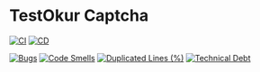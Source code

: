 # TestOkur Captcha

[![CI](https://github.com/testokur/testokur-captcha/actions/workflows/ci.yml/badge.svg)](https://github.com/testokur/testokur-captcha/actions/workflows/ci.yml)
[![CD](https://github.com/testokur/testokur-captcha/actions/workflows/cd.yml/badge.svg)](https://github.com/testokur/testokur-captcha/actions/workflows/cd.yml)

[![Bugs](https://sonarcloud.io/api/project_badges/measure?project=testokur_testokur-captcha&metric=bugs)](https://sonarcloud.io/dashboard?id=testokur_testokur-captcha)
[![Code Smells](https://sonarcloud.io/api/project_badges/measure?project=testokur_testokur-captcha&metric=code_smells)](https://sonarcloud.io/dashboard?id=testokur_testokur-captcha)
[![Duplicated Lines (%)](https://sonarcloud.io/api/project_badges/measure?project=testokur_testokur-captcha&metric=duplicated_lines_density)](https://sonarcloud.io/dashboard?id=testokur_testokur-captcha)
[![Technical Debt](https://sonarcloud.io/api/project_badges/measure?project=testokur_testokur-captcha&metric=sqale_index)](https://sonarcloud.io/dashboard?id=testokur_testokur-captcha)